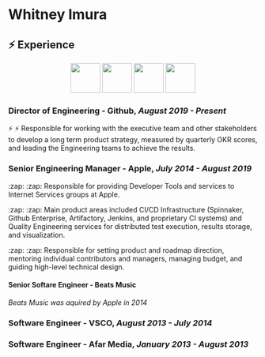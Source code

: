# Whitney Imura


## :zap: Experience

<p align='center'>
 <img height="60" src="https://iconsetc.com/icons-watermarks/flat-square-white-on-black/bfa/bfa_brands-github-square/bfa_brands-github-square_flat-square-white-on-black_512x512.png">    
 <img height="60" src="https://encrypted-tbn0.gstatic.com/images?q=tbn:ANd9GcSDEhIr0bi1lsn-a6c5TtQNKihUftR7LBvOvg&usqp=CAU">
 <img height="60" src="https://i.pinimg.com/originals/f8/dc/5b/f8dc5b9909819a9b17c212f57ed637dc.png">
 <img height="60" src="https://media.glassdoor.com/sqll/735329/afar-media-squarelogo-1464078745383.png">
</p>


### Director of Engineering - Github,  _August 2019 - Present_

:zap: :zap: Responsible for working with the executive team and other stakeholders to develop a long term product strategy, measured by quarterly OKR scores, and leading the Engineering teams to achieve the results. 

### Senior Engineering Manager - Apple, _July 2014 - August 2019_

<p>:zap: :zap: Responsible for providing Developer Tools and services to Internet Services groups at Apple.</p>
<p>:zap: :zap: Main product areas included CI/CD Infrastructure (Spinnaker, Github Enterprise, Artifactory, Jenkins, and proprietary CI systems) and Quality Engineering services for distributed test execution, results storage, and visualization.</p>
<p>:zap: :zap: Responsible for setting product and roadmap direction, mentoring individual contributors and managers, managing budget, and guiding high-level technical design.</p>

#### Senior Softare Engineer - Beats Music
_Beats Music was aquired by Apple in 2014_


### Software Engineer - VSCO, _August 2013 - July 2014_



### Software Engineer - Afar Media, _January 2013 - August 2013_


